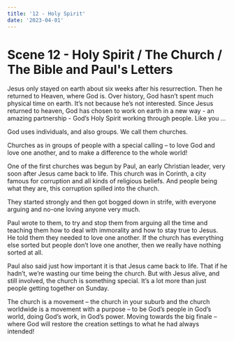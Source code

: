 ```yaml
---
title: '12 - Holy Spirit'
date: '2023-04-01'
---
```


# Scene 12 - Holy Spirit / The Church / The Bible and Paul's Letters

Jesus only stayed on earth about six weeks after his resurrection. Then he returned to Heaven, where God is. Over history, God hasn’t spent much physical time on earth. It’s not because he’s not interested. Since Jesus returned to heaven, God has chosen to work on earth in a new way - an amazing partnership - God’s Holy Spirit working through people. Like you ...

God uses individuals, and also groups. We call them churches.

Churches as in groups of people with a special calling – to love God and love one another, and to make a difference to the whole world!

One of the first churches was begun by Paul, an early Christian leader, very soon after Jesus came back to life. This church was in Corinth, a city famous for corruption and all kinds of religious beliefs. And people being what they are, this corruption spilled into the church.

They started strongly and then got bogged down in strife, with everyone arguing and no-one loving anyone very much.

Paul wrote to them, to try and stop them from arguing all the time and teaching them how to deal with immorality and how to stay true to Jesus. He told them they needed to love one another. If the church has everything else sorted but people don’t love one another, then we really have nothing sorted at all.

Paul also said just how important it is that Jesus came back to life. That if he hadn’t, we’re wasting our time being the church. But with Jesus alive, and still involved, the church is something special. It’s a lot more than just people getting together on Sunday.

The church is a movement – the church in your suburb and the church worldwide is a movement with a purpose – to be God’s people in God’s world, doing God’s work, in God’s power. Moving towards the big finale – where God will restore the creation settings to what he had always intended!
